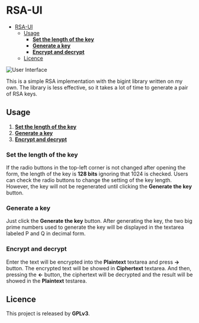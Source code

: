 RSA-UI
==
- [RSA-UI](#rsa-ui)
  - [Usage](#usage)
    - [**Set the length of the key**](#set-the-length-of-the-key)
    - [**Generate a key**](#generate-a-key)
    - [**Encrypt and decrypt**](#encrypt-and-decrypt)
  - [Licence](#licence)

![User Interface](https://i.imgur.com/X7zRy92.png)

This is a simple RSA implementation with the bigint library written on my own. The library is less effective, so it takes a lot of time to generate a pair of RSA keys.

Usage
---
1. [**Set the length of the key**](#set-the-length-of-the-key)
2. [**Generate a key**](#generate-a-key)
3. [**Encrypt and decrypt**](#encrypt-and-decrypt)
 


### **Set the length of the key**
If the radio buttons in the top-left corner is not changed after opening the form, the length of the key is **128 bits** ignoring that 1024 is checked. Users can check the radio buttons to change the setting of the key length. However, the key will not be regenerated until clicking the **Generate the key** button.

### **Generate a key**
Just click the **Generate the key** button. After generating the key, the two big prime numbers used to generate the key will be displayed in the textarea labeled P and Q in decimal form.

### **Encrypt and decrypt**
Enter the text will be encrypted into the **Plaintext** textarea and press **->** button. The encrypted text will be showed in **Ciphertext** textarea. And then, pressing the **<-** button, the ciphertext will be decrypted and the result will be showed in the **Plaintext** testarea.

Licence
---
This project is released by **GPLv3**.
